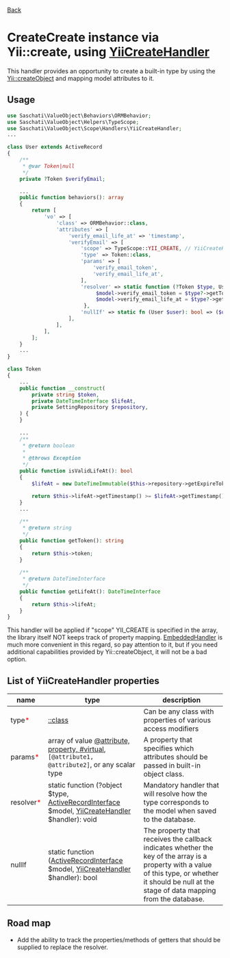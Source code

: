 [Back](../README.md)

CreateCreate instance via Yii::create, using [YiiCreateHandler](../src/Scope/Handlers/YiiCreateHandler.php)
================================================
This handler provides an opportunity to create a built-in type by using the [Yii::createObject](https://www.yiiframework.com/doc/api/2.0/yii-baseyii#createObject()-detail) and mapping model attributes to it.

Usage
-----
```php
use Saschati\ValueObject\Behaviors\ORMBehavior;
use Saschati\ValueObject\Helpers\TypeScope;
use Saschati\ValueObject\Scope\Handlers\YiiCreateHandler;
...

class User extends ActiveRecord
{    
    /**
     * @var Token|null 
     */
    private ?Token $verifyEmail;

    ...
    public function behaviors(): array
    {
        return [
            'vo' => [
                'class' => ORMBehavior::class,
                'attributes' => [
                    'verify_email_life_at' => 'timestamp',
                    'verifyEmail' => [
                        'scope' => TypeScope::YII_CREATE, // YiiCreateHandler::class
                        'type' => Token::class,
                        'params' => [
                            'verify_email_token',
                            'verify_email_life_at',
                        ],
                        'resolver' => static function (?Token $type, User $user, YiiCreateHandler $handler) {
                             $model->verify_email_token = $type?->getToken();
                             $model->verify_email_life_at = $type?->getLifeAt();
                         },
                        'nullIf' => static fn (User $user): bool => ($user->verify_email_token === null)
                    ],
                ],
            ],
        ];
    }
    ...
}

class Token
{
    ...
    public function __construct(
        private string $token,
        private DateTimeInterface $lifeAt,
        private SettingRepository $repository,
    ) {
    }
    
    ...
    /**
     * @return boolean
     *
     * @throws Exception
     */
    public function isValidLifeAt(): bool
    {
        $lifeAt = new DateTimeImmutable($this->repository->getExpireToken());

        return $this->lifeAt->getTimestamp() >= $lifeAt->getTimestamp();
    }
    ...
    
    /**
     * @return string
     */
    public function getToken(): string
    {
        return $this->token;
    }
    
    /**
     * @return DateTimeInterface
     */
    public function getLifeAt(): DateTimeInterface
    {
        return $this->lifeAt;
    }
}

```

This handler will be applied if "scope" YII_CREATE is specified in the array,
the library itself NOT keeps track of property mapping.
[EmbeddedHandler](embedded.md) is much more convenient in this regard, so pay attention to it,
but if you need additional capabilities provided by Yii::createObject, it will not be a bad option.

List of YiiCreateHandler properties
--------------
| name                                     | type                                                                                                                                                                                                                    | description                                                                                                                                                                                          |
|------------------------------------------|-------------------------------------------------------------------------------------------------------------------------------------------------------------------------------------------------------------------------|------------------------------------------------------------------------------------------------------------------------------------------------------------------------------------------------------|
| type<span style="color:red">*</span>     | [::class](https://www.php.net/manual/en/language.oop5.basic.php#language.oop5.basic.class.class)                                                                                                                        | Can be any class with properties of various access modifiers                                                                                                                                         |
| params<span style="color:red">*</span>   | array of value [@attribute, property, #virtual](../README.md#main-property), `[@attribute1, @attribute2]`, or any scalar type                                                                                           | A property that specifies which attributes should be passed in built-in object class.                                                                                                                |
| resolver<span style="color:red">*</span> | static function (?object $type, [ActiveRecordInterface](https://www.yiiframework.com/doc/api/2.0/yii-db-activerecordinterface) $model, [YiiCreateHandler](../src/Scope/Handlers/ConstructorHandler.php) $handler): void | Mandatory handler that will resolve how the type corresponds to the model when saved to the database.                                                                                                |
| nullIf                                   | static function ([ActiveRecordInterface](https://www.yiiframework.com/doc/api/2.0/yii-db-activerecordinterface) $model, [YiiCreateHandler](../src/Scope/Handlers/ConstructorHandler.php) $handler): bool                | The property that receives the callback indicates whether the key of the array is a property with a value of this type, or whether it should be null at the stage of data mapping from the database. |

Road map
--------------
- Add the ability to track the properties/methods of getters that should be supplied to replace the resolver.